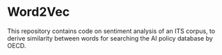 # Word2Vec
This repository contains code on sentiment analysis of an ITS corpus, to derive similarity between words for searching the AI policy database by OECD.

